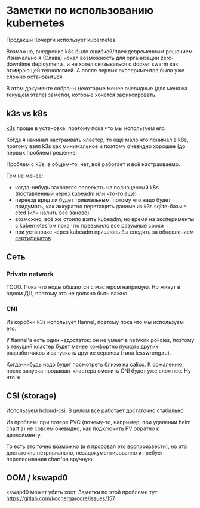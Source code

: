 # Заметки по использованию kubernetes

Продакшн Кочерги использует kubernetes.

Возможно, внедрение k8s было ошибкой/преждевременным решением. Изначально я (Слава) искал возможность для организации zero-downtime deployments, и не хотел связываться с docker swarm как отмирающей технологией. А после первых экспериментов было уже сложно остановиться.

В этом документе собраны некоторые менее очевидные (для меня на текущем этапе) заметки, которые хочется зафиксировать.

## k3s vs k8s

[k3s](https://rancher.com/docs/k3s) проще в установке, поэтому пока что мы используем его.

Когда я начинал настраивать кластер, то ещё мало что понимал в k8s, поэтому взял k3s как минимальное и поэтому очевидно хорошее (до первых проблем) решение.

Проблем с k3s, в общем-то, нет, всё работает и всё настраиваемо.

Тем не менее:
* когда-нибудь захочется переехать на полноценный k8s (поставленный через kubeadm или что-то ещё)
* переезд вряд ли будет тривиальным, потому что надо будет придумать, как аккуратно перетащить данные из k3s sqlite-базы в etcd (или налить всё заново)
* возможно, всё же стоило взять kubeadm, но время на эксперименты с kubernetes'ом пока что превысило все разумные сроки
* при установке через kubeadm пришлось бы следить за обновлением [сертификатов](https://kubernetes.io/docs/tasks/administer-cluster/kubeadm/kubeadm-upgrade/)

## Сеть

### Private network

TODO. Пока что ноды общаются с мастером напрямую. Но живут в одном ДЦ, поэтому это не должно быть важно.

### CNI

Из коробки k3s использует flannel, поэтому пока что мы используем его.

У flannel'а есть один недостаток: он не умеет в network policies, поэтому в текущий кластер будет менее комфортно пускать других разработчиков и запускать другие сервисы (типа lesswrong.ru).

Когда-нибудь надо будет посмотреть ближе на calico. К сожалению, после запуска продакшн-кластера сменить CNI будет уже сложнее. Ну что ж.

## CSI (storage)

Используем [hcloud-csi](https://github.com/hetznercloud/csi-driver). В целом всё работает достаточно стабильно.

Из проблем: при потере PVC (почему-то, например, при удалении helm chart'а) не совсем очевидно, как подключить PV обратно к деплойменту.

То есть это точно возможно (и я пробовал это воспроизвести), но это достаточно нетривиально, незадокументированно и требует переписывания chart'ов вручную.

## OOM / kswapd0

kswapd0 может убить хост. Заметки по этой проблеме тут: https://gitlab.com/kocherga/core/issues/157
